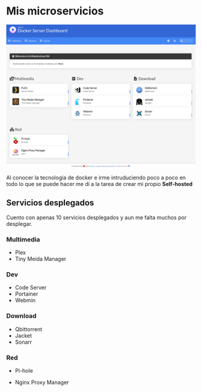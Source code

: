 # Mis microservicios

![Dashboard Homer](homer.png)

Al conocer la tecnologia de docker e irme intruduciendo poco a poco en todo lo que se puede hacer me di a la tarea de crear mi propio __Self-hosted__

## Servicios desplegados

Cuento con apenas 10 servicios desplegados y aun me falta muchos por desplegar.

### Multimedia
* Plex
* Tiny Meida Manager

### Dev
+ Code Server
+ Portainer
+ Webmin

### Download
* Qbittorrent
* Jacket
* Sonarr

### Red
+ Pi-hole
* Nginx Proxy Manager